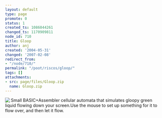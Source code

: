 ```yaml
---
layout: default
type: page
promote: 0
status: 1
created_ts: 1086044261
changed_ts: 1170909811
node_id: 710
title: Gloop
author: anj
created: '2004-05-31'
changed: '2007-02-08'
redirect_from:
- "/node/710/"
permalink: "/poot/riscos/gloop/"
tags: []
attachments:
- src: page/files/Gloop.zip
  name: Gloop.zip
---
```

<img src="/themes/anjackson.net/sw/Gloop.gif" border="0" align="left" />Small BASIC+Assembler cellular automata that simulates gloopy green liquid flowing down your screen.Use the mouse to set up something for it to flow over, and then let it flow.
